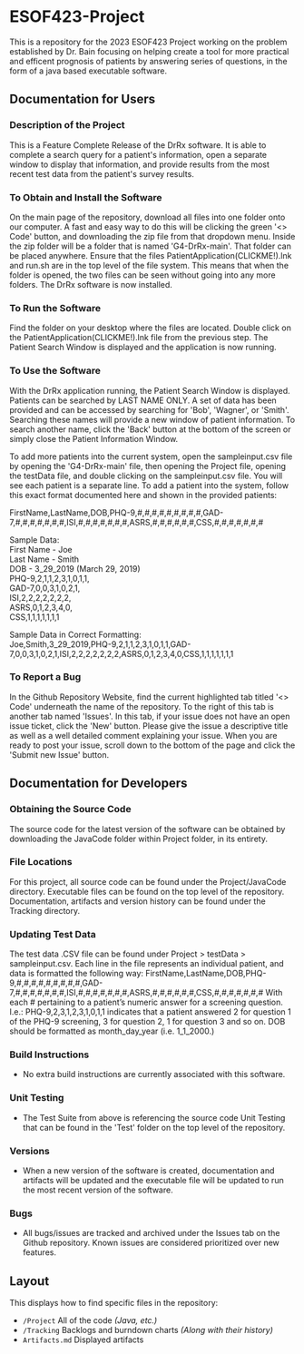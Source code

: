 # ESOF423-Project

This is a repository for the 2023 ESOF423 Project working on the problem established by Dr. Bain focusing on helping create a tool for more practical and efficent prognosis of patients by answering series of questions, in the form of a java based executable software.

## Documentation for Users
### Description of the Project
This is a Feature Complete Release of the DrRx software. It is able to complete a search query for a patient's information, open a separate window to display that information, and provide results from the most recent test data from the patient's survey results.

### To Obtain and Install the Software
On the main page of the repository, download all files into one folder onto our computer. A fast and easy way to do this will be clicking the green '<> Code' button, and downloading the zip file from that dropdown menu. Inside the zip folder will be a folder that is named 'G4-DrRx-main'. That folder can be placed anywhere. Ensure that the files PatientApplication(CLICKME!).lnk and run.sh are in the top level of the file system. This means that when the folder is opened, the two files can be seen without going into any more folders. The DrRx software is now installed.

### To Run the Software
Find the folder on your desktop where the files are located. Double click on the PatientApplication(CLICKME!).lnk file from the previous step. The Patient Search Window is displayed and the application is now running. 

### To Use the Software
With the DrRx application running, the Patient Search Window is displayed. Patients can be searched by LAST NAME ONLY. A set of data has been provided and can be accessed by searching for 'Bob', 'Wagner', or 'Smith'. Searching these names will provide a new window of patient information. To search another name, click the 'Back' button at the bottom of the screen or simply close the Patient Information Window. 

To add more patients into the current system, open the sampleinput.csv file by opening the 'G4-DrRx-main' file, then opening the Project file, opening the testData file, and double clicking on the sampleinput.csv file. You will see each patient is a separate line. To add a patient into the system, follow this exact format documented here and shown in the provided patients:

FirstName,LastName,DOB,PHQ-9,#,#,#,#,#,#,#,#,#,GAD-7,#,#,#,#,#,#,#,ISI,#,#,#,#,#,#,#,ASRS,#,#,#,#,#,#,CSS,#,#,#,#,#,#,#

Sample Data:  
First Name - Joe  
Last Name - Smith  
DOB - 3_29_2019 (March 29, 2019)  
PHQ-9,2,1,1,2,3,1,0,1,1,  
GAD-7,0,0,3,1,0,2,1,  
ISI,2,2,2,2,2,2,2,  
ASRS,0,1,2,3,4,0,  
CSS,1,1,1,1,1,1,1  

Sample Data in Correct Formatting:  
Joe,Smith,3_29_2019,PHQ-9,2,1,1,2,3,1,0,1,1,GAD-7,0,0,3,1,0,2,1,ISI,2,2,2,2,2,2,2,ASRS,0,1,2,3,4,0,CSS,1,1,1,1,1,1,1

### To Report a Bug
In the Github Repository Website, find the current highlighted tab titled '<> Code' underneath the name of the repository. To the right of this tab is another tab named 'Issues'.
In this tab, if your issue does not have an open issue ticket, click the 'New' button. Please give the issue a descriptive title as well as a well detailed comment explaining your issue.
When you are ready to post your issue, scroll down to the bottom of the page and click the 'Submit new Issue' button.

## Documentation for Developers
### Obtaining the Source Code 
The source code for the latest version of the software can be obtained by downloading the JavaCode folder within Project folder, in its entirety.

### File Locations
For this project, all source code can be found under the Project/JavaCode directory.
Executable files can be found on the top level of the repository.
Documentation, artifacts and version history can be found under the Tracking directory.

### Updating Test Data
The test data .CSV file can be found under Project > testData > sampleinput.csv. Each line in the file represents an individual patient, and data is formatted the following way:
FirstName,LastName,DOB,PHQ-9,#,#,#,#,#,#,#,#,#,GAD-7,#,#,#,#,#,#,#,ISI,#,#,#,#,#,#,#,ASRS,#,#,#,#,#,#,CSS,#,#,#,#,#,#,#
With each # pertaining to a patient’s numeric answer for a screening question. I.e.: PHQ-9,2,3,1,2,3,1,0,1,1 indicates that a patient answered 2 for question 1 of the PHQ-9 screening, 3 for question 2, 1 for question 3 and so on. DOB should be formatted as month_day_year (i.e. 1_1_2000.)


### Build Instructions
* No extra build instructions are currently associated with this software.

### Unit Testing
* The Test Suite from above is referencing the source code Unit Testing that can be found in the 'Test' folder on the top level of the repository.

### Versions
* When a new version of the software is created, documentation and artifacts will be updated and the executable file will be updated to run the most recent version of the software.

### Bugs
* All bugs/issues are tracked and archived under the Issues tab on the Github repository. Known issues are considered prioritized over new features.

## Layout

This displays how to find specific files in the repository:

  * `/Project` All of the code *(Java, etc.)*
  * `/Tracking` Backlogs and burndown charts *(Along with their history)*
  * `Artifacts.md` Displayed artifacts
  
